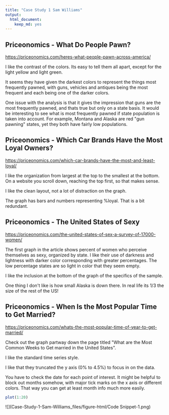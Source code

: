 ```yaml
---
title: "Case Study 1 Sam Williams"
output: 
  html_document: 
    keep_md: yes
---
```




## Priceonomics - What Do People Pawn?

https://priceonomics.com/heres-what-people-pawn-across-america/

I like the contrast of the colors.  Its easy to tell them all apart, except for the light yellow and light green.    

It seems they have given the darkest colors to represent the things most frequently pawned, with guns, vehicles and antiques being the most frequent and each being one of the darker colors.

One issue with the analysis is that it gives the impression that guns are the most frequently pawned, and thats true but only on a state basis.  It would be interesting to see what is most frequently pawned if state population is taken into account.  For example, Montana and Alaska are red "gun pawning" states, yet they both have fairly low populations. 

## Priceonomics - Which Car Brands Have the Most Loyal Owners?

https://priceonomics.com/which-car-brands-have-the-most-and-least-loyal/

I like the organization from largest at the top to the smallest at the bottom.  On a website you scroll down, reaching the top first, so that makes sense.  

I like the clean layout, not a lot of distraction on the graph.  

The graph has bars and numbers representing %loyal.  That is a bit redundant.  

## Priceonomics - The United States of Sexy

https://priceonomics.com/the-united-states-of-sex-a-survey-of-17000-women/

The first graph in the article shows percent of women who perceive themselves as sexy, organized by state.  I like their use of darkness and lightness with darker color corresponding with greater percentages. The low percentage states are so light in color that they seem empty.  

I like the inclusion at the bottom of the graph of the specifics of the sample.  

One thing I don't like is how small Alaska is down there.  In real life its 1/3 the size of the rest of the US!


## Priceonomics - When Is the Most Popular Time to Get Married?

https://priceonomics.com/whats-the-most-popular-time-of-year-to-get-married/

Check out the graph partway down the page titled "What are the Most Common Weeks to Get married in the United States".

I like the standard time series style.  

I like that they truncated the y axis (0% to 4.5%) to focus in on the data.

You have to check the date for each point of interest.  It might be helpful to block out months somehow, with major tick marks on the x axis or different colors.  That way you can get at least month info much more easily.




```r
plot(1:20)
```

![](Case-Study-1-Sam-Williams_files/figure-html/Code Snippet-1.png)<!-- -->
